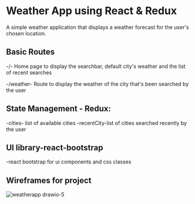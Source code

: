 
# Weather App using React & Redux

A simple weather application that displays a weather forecast for the user's chosen location. 


## Basic Routes
-/- Home page to display the searchbar, default city's weather and the list of recent searches

-/weather- Route to display the weather of the city that's been searched by the user


## State Management - Redux:
-cities- list of available cities
-recentCity-list of cities searched recently by the user


## UI library-react-bootstrap
-react bootstrap for ui components and css classes


## Wireframes for project
![weatherapp drawio-5](https://user-images.githubusercontent.com/96693728/209862973-30da1ec6-3b35-42f6-9b28-a215da42326b.svg)

